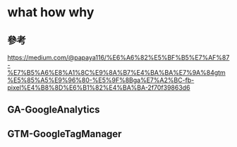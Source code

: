 # what how why

## 參考

<https://medium.com/@papaya116/%E6%A6%82%E5%BF%B5%E7%AF%87-%E7%B5%A6%E8%A1%8C%E9%8A%B7%E4%BA%BA%E7%9A%84gtm%E5%85%A5%E9%96%80-%E5%9F%8Bga%E7%A2%BC-fb-pixel%E4%B8%8D%E6%B1%82%E4%BA%BA-2f70f39863d6>

## GA-GoogleAnalytics

## GTM-GoogleTagManager
